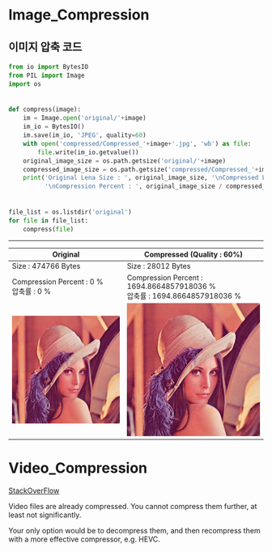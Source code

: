# Image_Compression
## 이미지 압축 코드
```python
from io import BytesIO
from PIL import Image
import os


def compress(image):
    im = Image.open('original/'+image)
    im_io = BytesIO()
    im.save(im_io, 'JPEG', quality=60)
    with open('compressed/Compressed_'+image+'.jpg', 'wb') as file:
        file.write(im_io.getvalue())
    original_image_size = os.path.getsize('original/'+image)
    compressed_image_size = os.path.getsize('compressed/Compressed_'+image+'.jpg')
    print('Original Lena Size : ', original_image_size, '\nCompressed Lena Size : ', compressed_image_size,
          '\nCompression Percent : ', original_image_size / compressed_image_size * 100, '%')


file_list = os.listdir('original')
for file in file_list:
    compress(file)
```
---
|Original|Compressed (Quality : 60%)|
|---|---|
|Size : 474766 Bytes| Size : 28012 Bytes|
|Compression Percent :  0 % <br> 압축률 : 0 %|Compression Percent :  1694.8664857918036 % <br> 압축률 : 1694.8664857918036 %|
|![Orignal](original/lena.png)|![Compressed](compressed/Compressed_lena.png.jpg)|
# Video_Compression
[StackOverFlow](https://stackoverflow.com/questions/67629703/compressing-a-video-file-in-python-with-the-standard-library)

Video files are already compressed. You cannot compress them further, at least not significantly.

Your only option would be to decompress them, and then recompress them with a more effective compressor, e.g. HEVC.
